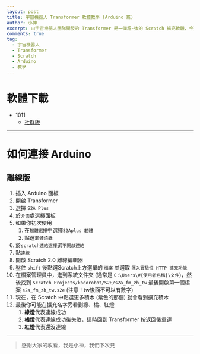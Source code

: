 ```yaml
---
layout: post
title: 宇宙機器人 Transformer 軟體教學 (Arduino 篇)
author: 小神
excerpt: 由宇宙機器人團隊開發的 Transformer 是一個超~強的 Scratch 擴充軟體，今天我就來教大家如何用它來連接 Ardunio
comments: true
tag:
  - 宇宙機器人
  - Transformer
  - Scratch
  - Arduino
  - 教學
---
```

# 軟體下載

* 1011
  * [社群版](/files/transformer-community-2.00-1110.exe)

- - -

# 如何連接 Arduino

## 離線版

1. 插入 Arduino 面板
2. 開啟 Transformer
3. 選擇 `S2A Plus`
4. 於`介面`處選擇面板
5. 如果你初次使用
   1. 在`韌體選擇`中選擇`S2Aplus 韌體`
   2. 點選`韌體燒錄`
6. 於`scratch連結選擇`選`不開啟連結`
7. 點`連線`
8. 開啟 Scratch 2.0 離線編輯器
9. 壓住 `shift` 後點選Scratch上方選單的 `檔案` 並選取 `匯入實驗性 HTTP 擴充功能`
10. 在檔案管理員中，進到系統文件夾 (通常是 `C:\Users\#{使用者名稱}\文件`)，然後找到 `Scratch Projects/kodorobot/S2E/s2a_fm_zh_tw` 最後開啟第一個檔案 `s2a_fm_zh_tw.s2e` (注意！tw後面不可以有數字)
11. 現在，在 Scratch 中點選更多積木 (紫色的那個) 就會看到擴充積木
12. 最後你可能在擴充名字旁看到綠、橘、紅燈
    1. **綠燈**代表連線成功
    2. **橘燈**代表連線成功後失敗，這時回到 Transformer 按返回後重連
    3. **紅燈**代表還沒連線

- - -

> 感謝大家的收看，我是小神，我們下次見
